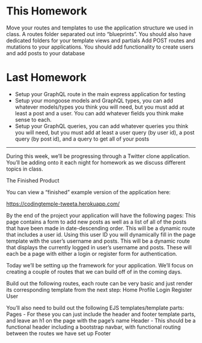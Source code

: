 # This Homework
Move your routes and templates to use the application structure we used in class. A routes folder separated out into “blueprints”. You should also have dedicated folders for your template views and partials
Add POST routes and mutations to your applications. You should add functionality to create users and add posts to your database


# Last Homework
* Setup your GraphQL route in the main express application for testing
* Setup your mongoose models and GraphQL types, you can add whatever models/types you think you will need, but you must add at least a post and a user. You can add whatever fields you think make sense to each.
* Setup your GraphQL queries, you can add whatever queries you think you will need, but you must add at least a user query (by user id), a post query (by post id), and a query to get all of your posts

-----
During this week, we’ll be progressing through a Twitter clone application. You’ll be adding onto it each night for homework as we discuss different topics in class.

The Finished Product

You can view a “finished” example version of the application here:

https://codingtemple-tweeta.herokuapp.com/

By the end of the project your application will have the following pages:
This page contains a form to add new posts as well as a list of all of the posts that have been made in date-descending order.
This will be a dynamic route that includes a user id. Using this user ID you will dynamically fill in the page template with the user’s username and posts.
This will be a dynamic route that displays the currently logged in user’s username and posts.
These will each be a page with either a login or register form for authentication.

Today we’ll be setting up the framework for your application. We’ll focus on creating a couple of routes that we can build off of in the coming days.

Build out the following routes, each route can be very basic and just render its corresponding template from the next step:
Home
Profile
Login
Register
User


You’ll also need to build out the following EJS templates/template parts:
Pages - For these you can just include the header and footer template parts, and leave an h1 on the page with the page’s name
Header - This should be a functional header including a bootstrap navbar, with functional routing between the routes we have set up
Footer